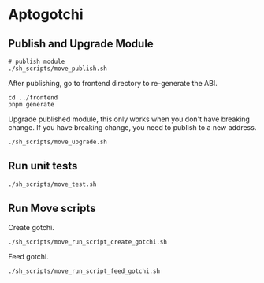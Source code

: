 # Aptogotchi

## Publish and Upgrade Module

```shell
# publish module
./sh_scripts/move_publish.sh
```

After publishing, go to frontend directory to re-generate the ABI.

```shell
cd ../frontend
pnpm generate
```

Upgrade published module, this only works when you don't have breaking change.
If you have breaking change, you need to publish to a new address. 
```shell
./sh_scripts/move_upgrade.sh
```

## Run unit tests

```shell
./sh_scripts/move_test.sh
```

## Run Move scripts

Create gotchi.
```shell
./sh_scripts/move_run_script_create_gotchi.sh
```

Feed gotchi.
```shell
./sh_scripts/move_run_script_feed_gotchi.sh
```
